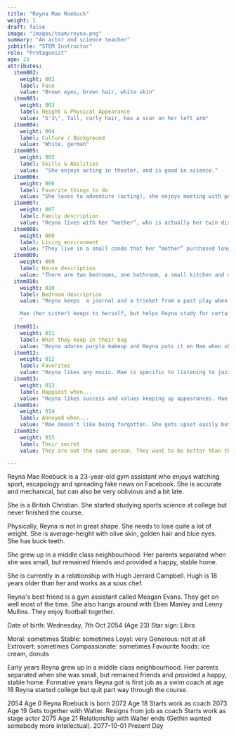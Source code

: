 ```yaml
---
title: "Reyna Mae Roebuck"
weight: 1
draft: false
image: "images/team/reyna.png"
summary: "An actor and science teacher"
jobtitle: "STEM Instructor"
role: "Protagonist"
age: 23
attributes:   
  item002:
    weight: 002
    label: Face
    value: "Brown eyes, brown hair, white skin"
  item003:
    weight: 003
    label: Height & Physical Appearance
    value: "5'3\", Tall, curly hair, has a scar on her left arm" 
  item004:
    weight: 004
    label: Culture / Background
    value: "White, german"
  item005:
    weight: 005
    label: Skills & Abilities
    value:  "She enjoys acting in theater, and is good in science."
  item006:
    weight: 006
    label: Favorite things to do
    value: "She loves to adventure (acting), she enjoys meeting with people. Acting is what she does best as posing as a twin and mother"
  item007:
    weight: 007
    label: Family description
    value: "Reyna lives with her “mother”, who is actually her twin disguised"
  item008:
    weight: 008
    label: Living environment
    value: "They live in a small condo that her “mother” purchased long ago, however they actually received the condo as an inheritance from her great aunt and had decided to take her up on the offer to move into it."
  item009:
    weight: 009
    label: House description
    value: "There are two bedrooms, one bathroom, a small kitchen and a living room with a computer in it. They keep their small dog in the “mother’s” room."
  item010:
    weight: 010
    label: Bedroom description
    value: "Reyna keeps  a journal and a trinket from a past play when she had been in high school. She has a picture of a tree that she found at a garage sale and stores a backup food supply in her small closet. 

    Mae (her sister) keeps to herself, but helps Reyna study for certain tests (that she attends) while Reyna focuses on science and such. 
    "
  item011:
    weight: 011
    label: What they keep in their bag
    value: "Reyna adores purple makeup and Reyna puts it on Mae when she has to wear it. Mae is a better dancer but not good at socializing. They keep a duplicate journal that they compare notes on. "
  item012:
    weight: 012
    label: Favorites
    value: "Reyna likes any music. Mae is specific to listening to jazz and swing; anything she can dance to."
  item013:
    weight: 013
    label: Happiest when...
    value: "Reyna likes success and values keeping up appearances. Mae values friendship, but only keeps in contact with her old friends via the internet. She loves to read and programs."
  item014:
    weight: 014
    label: Annoyed when...
    value: "Mae doesn’t like being forgotten. She gets upset easily but blows off steam in her room with her dog. She enjoys math. "
  item015:
    weight: 015
    label: Their secret
    value: They are not the same person. They want to be better than the men around them.

---
```


Reyna Mae Roebuck is a 23-year-old gym assistant who enjoys watching sport, escapology and spreading fake news on Facebook. She is accurate and mechanical, but can also be very oblivious and a bit late.

She is a British Christian. She started studying sports science at college but never finished the course.

Physically, Reyna is not in great shape. She needs to lose quite a lot of weight. She is average-height with olive skin, golden hair and blue eyes. She has buck teeth.

She grew up in a middle class neighbourhood. Her parents separated when she was small, but remained friends and provided a happy, stable home.

She is currently in a relationship with Hugh Jerrard Campbell. Hugh is 18 years older than her and works as a sous chef.

Reyna's best friend is a gym assistant called Meagan Evans. They get on well most of the time. She also hangs around with Eben Manley and Lenny Mullins. They enjoy football together.

Date of birth:	Wednesday, 7th Oct 2054 (Age 23)
Star sign:	Libra

Moral:	sometimes
Stable:	sometimes
Loyal:	very
Generous:	not at all
Extrovert:	sometimes
Compassionate:	sometimes
Favourite foods:	ice cream, donuts

Early years	Reyna grew up in a middle class neighbourhood. Her parents separated when she was small, but remained friends and provided a happy, stable home.
Formative years	Reyna got is first job as a swim coach at age 18
Reyna started college but quit part way through the course.

2054	Age 0	 Reyna Roebuck is born 
2072	Age 18	 Starts work as coach 
2073	Age 19	 Gets together with Walter.
 Resigns from job as coach
 Starts work as stage actor
2075	Age 21	 Relationship with Walter ends (Gethin wanted somebody more intellectual). 
2077-10-01		Present Day